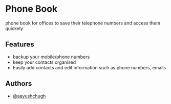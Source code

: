 # Phone Book

phone book for offices to save their telephone numbers and access them quickely

## Features

- backup your mobile/phone numbers
- keep your contacts organised
- Easily add contacts and edit information such as phone numbers, emails

## Authors

- [@aayushchugh](https://github.com/aayushchugh/)
